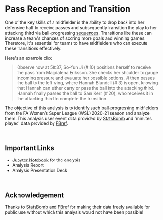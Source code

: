 # Pass Reception and Transition

One of the key skills of a midfielder is the ability to drop back into her defensive half to receive passes and subsequently transition the play to her attacking third via ball-progressing [sequences](https://www.statsperform.com/resource/introducing-a-possessions-framework/). Transitions like these can increase a team's chances of scoring more goals and winning games. Therefore, it's essential for teams to have midfielders who can execute these transitions effectively. 

Here's an [example clip](https://youtu.be/K6AZekdTNcI?si=5EFkmfsL18A4E1Mx&t=5284):

> Observe how at 58:37, So-Yun Ji (# 10) positions herself to receive the pass from Magdalena Eriksson. She checks her shoulder to gauge incoming pressure and evaluate her possible options. Ji then passes the ball to the left wing, where Hannah Blundell (# 3) is open, knowing that Hannah can either carry or pass the ball into the attacking third. Hannah finally passes the ball to Sam Kerr (# 20), who receives it in the attacking third to complete the transition.

The objective of this analysis is to identify such ball-progressing midfielders from the FA Women’s Super League (WSL) 2020-21 season and analyze them. This analysis uses event data provided by [StatsBomb](https://statsbomb.com/news/statsbomb-release-free-2020-21-fa-womens-super-league-data-updated-r-guide/) and 'minutes played' data provided by [FBref](https://fbref.com/en/comps/189/2020-2021/playingtime/2020-2021-Womens-Super-League-Stats). 

<br>

## Important Links

- [Jupyter Notebook](pass_reception_and_transition.ipynb) for the analysis
- Analysis Report
- Analysis Presentation Deck

<br>

## Acknowledgement

Thanks to [StatsBomb](https://statsbomb.com/) and [FBref](https://fbref.com/en/) for making their data freely available for public use without which this analysis would not have been possible!
